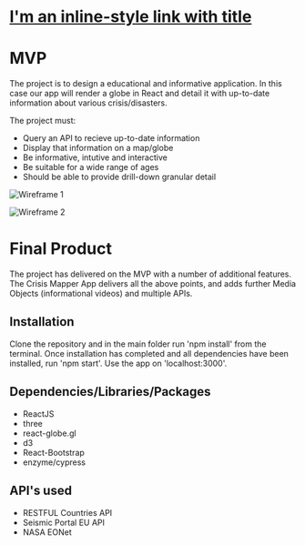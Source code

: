 # [I'm an inline-style link with title](https://crisis-mapper.herokuapp.com/ "View Live on Heroku!")


# MVP

The project is to design a educational and informative application. In this case our app will render a globe in React and detail it with up-to-date information about various crisis/disasters.

The project must:

- Query an API to recieve up-to-date information
- Display that information on a map/globe
- Be informative, intutive and interactive
- Be suitable for a wide range of ages
- Should be able to provide drill-down granular detail


![Wireframe 1](**)

![Wireframe 2](**)

# Final Product

The project has delivered on the MVP with a number of additional features. The Crisis Mapper App delivers all the above points, and adds further Media Objects (informational videos) and multiple APIs.

## Installation

Clone the repository and in the main folder run 'npm install' from the terminal. Once installation has completed and all dependencies have been installed, run 'npm start'. Use the app on 'localhost:3000'.

## Dependencies/Libraries/Packages

- ReactJS
- three
- react-globe.gl
- d3
- React-Bootstrap
- enzyme/cypress


## API's used

- RESTFUL Countries API
- Seismic Portal EU API
- NASA EONet